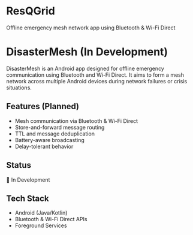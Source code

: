 # ResQGrid
Offline emergency mesh network app using Bluetooth &amp; Wi-Fi Direct


# DisasterMesh (In Development)

DisasterMesh is an Android app designed for offline emergency communication using Bluetooth and Wi-Fi Direct. It aims to form a mesh network across multiple Android devices during network failures or crisis situations.

## Features (Planned)
- Mesh communication via Bluetooth & Wi-Fi Direct
- Store-and-forward message routing
- TTL and message deduplication
- Battery-aware broadcasting
- Delay-tolerant behavior

## Status
🚧 In Development

## Tech Stack
- Android (Java/Kotlin)
- Bluetooth & Wi-Fi Direct APIs
- Foreground Services
